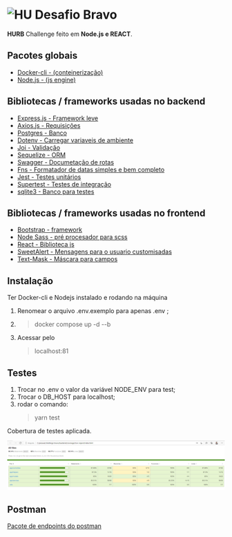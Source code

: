 # <img src="https://avatars1.githubusercontent.com/u/7063040?v=4&s=200.jpg" alt="HU" width="24" /> Desafio Bravo

**HURB** Challenge feito em **Node.js e REACT**.

## Pacotes globais
 - [Docker-cli - (conteinerização)](https://docs.docker.com/)
 - [Node.js - (js engine)](https://nodejs.org/en/)

## Bibliotecas / frameworks usadas no backend
 - [Express.js - Framework leve](https://expressjs.com/)
 - [Axios.js - Requisições](https://yarnpkg.com/package/axios)
 - [Postgres - Banco](https://yarnpkg.com/package/pg)
 - [Dotenv - Carregar variaveis de ambiente](https://yarnpkg.com/package/dotenv)
 - [Joi - Validação](https://yarnpkg.com/package/joi)
 - [Sequelize - ORM](https://yarnpkg.com/package/sequelize)
 - [Swagger - Documetação de rotas](https://yarnpkg.com/package/swagger-ui-express)
 - [Fns - Formatador de datas simples e bem completo](https://yarnpkg.com/package/date-fns)
 - [Jest - Testes unitários ](https://yarnpkg.com/package/jest)
 - [Supertest - Testes de integração](https://yarnpkg.com/package/supertest)
 - [sqlite3 - Banco para testes](https://yarnpkg.com/package/sqlite3)

## Bibliotecas / frameworks usadas no frontend

 - [Bootstrap - framework](https://yarnpkg.com/package/bootstrap)
 - [Node Sass - pré procesador para scss](https://yarnpkg.com/package/node-sass)
 - [React - Biblioteca js ](https://yarnpkg.com/package/node-sass)
 - [SweetAlert - Mensagens para o usuario customisadas ](https://yarnpkg.com/package/react-bootstrap-sweetalert)
 - [Text-Mask - Máscara para campos ](https://yarnpkg.com/package/text-mask-addons)


## Instalação

Ter Docker-cli e Nodejs instalado e rodando na máquina

1. Renomear o arquivo .env.exemplo para apenas .env ;
2. > docker compose up -d --b
3. Acessar pelo
    >localhost:81

## Testes

1. Trocar no .env o valor da variável NODE_ENV para test;
2. Trocar o DB_HOST para localhost;
2. rodar o comando:
    > yarn test

Cobertura de testes aplicada.
<p align="center">
  <img src="coverage.png" alt="Testes" />
</p>

## Postman

[Pacote de endpoints do postman](HURB.postman_collection.json)